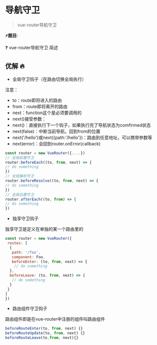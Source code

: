 # 导航守卫

> vue-router导航守卫

**⚡题目**:

❓ vue-router导航守卫 简述

## 优解 🔥

- 全局守卫钩子（在路由切换全局执行）

注意：

- to：route即将进入的路由
- from：route即将离开的路由
- next：function这个是必须要调用的
- next()接受参数：
- next()：直接执行下一个钩子，如果执行完了导航状态为comfirmed状态
- next(false)：中断当前导航，回到from的位置
- next('/hello')或next({path:'/hello'})：路由到任意地址，可以携带参数等
- next(error)：会回到router.onError(callback)

```js
const router = new VueRouter({....})
// 全局前置守卫
router.beforeEach((to, from, next) => {
// do something
})
// 全局解析守卫
router.beforeResolve((to, from, next) => {
// do something
})
// 全局后置守卫
router.afterEach((to, from) => {
// do something
})
```

- 独享守卫钩子

独享守卫是定义在单独的某一个路由里的

```js
const router = new VueRouter({
 routes: [
  {
   path: '/foo',
   component: Foo,
   beforeEnter: (to, from, next) => {
    // do something
  },
  beforeLeave: (to, from, next) => {
   // do something
  }
 }
]
})
```

- 路由组件守卫钩子

路由组件即是在vue-router中注册的组件叫路由组件

```js
beforeRouteEnter(to, from, next) {}
beforeRouteUpdate(to, from, next) {}
beforeRouteLeave(to,from, next){}

```
